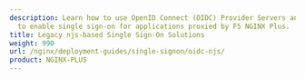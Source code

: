 ```yaml
---
description: Learn how to use OpenID Connect (OIDC) Provider Servers and Services
  to enable single sign-on for applications proxied by F5 NGINX Plus.
title: Legacy njs-based Single Sign-On Solutions
weight: 990
url: /nginx/deployment-guides/single-signon/oidc-njs/
product: NGINX-PLUS
---
```

